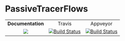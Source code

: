 # PassiveTracerFlows

<table>
    <tr align="center">
        <td><b>Documentation</b></td> <td>Travis</td> <td>Appveyor</td>
    </tr>
    <tr align="center">
        <td><a href="https://fourierflows.github.io/PassiveTracerFlows.jl/latest/"><img src="https://img.shields.io/badge/docs-latest-blue.svg"></a><!--</br><a href="https://fourierflows.github.io/PassiveTracerFlows.jl/stable/"><img src="https://img.shields.io/badge/docs-stable-blue.svg"></a>--></td> <td><a href="https://travis-ci.org/FourierFlows/PassiveTracerFlows.jl"><img src="https://travis-ci.org/FourierFlows/PassiveTracerFlows.jl.svg?branch=master" title="Build Status"></a><td><a href="https://ci.appveyor.com/project/navidcy/passivetracerflows-jl"><img src="https://ci.appveyor.com/api/projects/status/yb5ywk9bof6u3nyg?svg=true" title="Build Status"></a></td> 
    </tr>
 </table>
